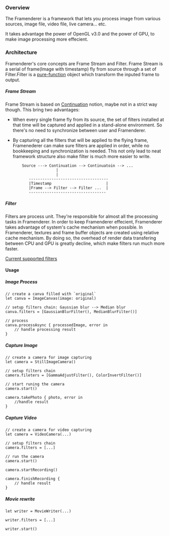 
### Overview
The Framenderer is a framework that lets you process image from various sources, image file, video file, live camera... etc. 

It takes advantage the power of OpenGL v3.0 and the power of GPU, to make image processing more effecient.

### Architecture
Framenderer's core concepts are Frame Stream and Filter. Frame Stream is a serial of frame(Image with timestamp) fly from source through a set of Filter.Filter is a [pure-function](https://en.wikipedia.org/wiki/Pure_function) object which transform the inputed frame to output.

##### Frame Stream
Frame Stream is based on [Continuation](https://wiki.haskell.org/Continuation) notion, maybe not in a strict way though. This bring two advantages:
- When every single frame fly from its source, the set of filters installed at that time will be captured and applied in a stand-alone environment. So there's no need to synchronize between user and Framenderer.
- By capturing all the filters that will be applied to the flying frame, Framenederer can make sure filters are applied in order, while no bookkeeping and synchronization is needed. This not only lead to neat framework structure also make filter is much more easier to write.

          Source ---> Continuation --> Continuatoin --> ...
                         |
                         |
             -----------------------------------
             |Timestamp                        |
             |Frame --> Filter --> Filter ...  |
             ----------------------------------

##### Filter
Filters are process unit. They're responsible for almost all the processing tasks in Framenderer. 
In order to keep Framenderer effecient, Framenderer takes advantage of system's cache mechanism when possible. In Framenderer, textures and frame buffer objects are created using relative cache mechanism. By doing so, the overhead of render data transfering between CPU and GPU is greatly decline, which make filters run much more faster.

[Current supported filters](https://developer.apple.com/library/content/documentation/GraphicsImaging/Reference/CoreImageFilterReference/index.html#//apple_ref/doc/uid/TP40004346)

#### Usage
##### Image Process
    // create a canva filled with `original`
    let canva = ImageCanvas(image: original) 
    
    // setup filters chain: Gaussian blur --> Median blur
    canva.filters = [GaussianBlurFilter(), MedianBlurFilter()]

    // process
    canva.processAsync { processedImage, error in
        // handle processing result
    }

##### Capture Image
    // create a camera for image capturing
    let camera = StillImageCamera()

    // setup filters chain
    camera.fileters = [GammaAdjustFilter(), ColorInvertFilter()]

    // start runing the camera
    camera.start()

    camera.takePhoto { photo, error in
        //handle result
    }

##### Capture Video
    // create a camera for video capturing
    let camera = VideoCamera(...)

    // setup filters chain
    camera.filters = [...]

    // run the camera
    camera.start()

    camera.startRecording()
    
    camera.finishRecording {
        // handle result
    }

##### Movie rewrite

    let writer = MovieWriter(...)
    
    writer.filters = [...]

    writer.start()

